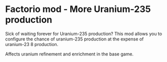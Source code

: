 # Factorio mod - More Uranium-235 production

Sick of waiting forever for Uranium-235 production? This mod allows you to configure the chance of uranium-235 production at the expense of uranium-23 8 production.

Affects uranium refinement and enrichment in the base game.
